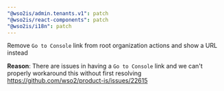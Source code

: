 ```yaml
---
"@wso2is/admin.tenants.v1": patch
"@wso2is/react-components": patch
"@wso2is/i18n": patch
---
```


Remove `Go to Console` link from root organization actions and show a URL instead

**Reason**: There are issues in having a `Go to Console` link and we can't properly workaround this without first resolving https://github.com/wso2/product-is/issues/22615
